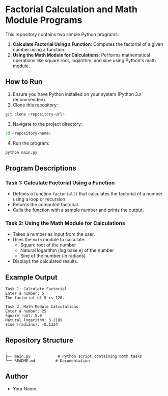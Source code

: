 # Factorial Calculation and Math Module Programs

This repository contains two simple Python programs:

1. **Calculate Factorial Using a Function**: Computes the factorial of a given number using a function.
2. **Using the Math Module for Calculations**: Performs mathematical operations like square root, logarithm, and sine using Python's math module.

## How to Run
1. Ensure you have Python installed on your system (Python 3.x recommended).
2. Clone this repository:
```bash
git clone <repository-url>
```
3. Navigate to the project directory:
```bash
cd <repository-name>
```
4. Run the program:
```bash
python main.py
```

## Program Descriptions

### Task 1: Calculate Factorial Using a Function
- Defines a function `factorial()` that calculates the factorial of a number using a loop or recursion.
- Returns the computed factorial.
- Calls the function with a sample number and prints the output.

### Task 2: Using the Math Module for Calculations
- Takes a number as input from the user.
- Uses the `math` module to calculate:
  - Square root of the number
  - Natural logarithm (log base e) of the number
  - Sine of the number (in radians)
- Displays the calculated results.

## Example Output
```
Task 1: Calculate Factorial
Enter a number: 5
The factorial of 5 is 120.

Task 2: Math Module Calculations
Enter a number: 25
Square root: 5.0
Natural logarithm: 3.2189
Sine (radians): -0.1324
```

## Repository Structure
```
.
├── main.py            # Python script containing both tasks
└── README.md         # Documentation
```

## Author
- Your Name
